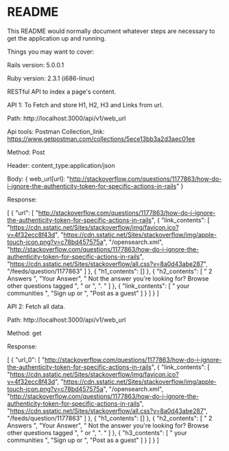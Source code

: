 # README

This README would normally document whatever steps are necessary to get the
application up and running.

Things you may want to cover:

Rails version: 5.0.0.1

Ruby version: 2.3.1 (i686-linux)

RESTful API to index a page's content.


API 1: To Fetch and store H1, H2, H3 and Links from url.

Path: http://localhost:3000/api/v1/web_url

Api tools: Postman 
Collection_link: https://www.getpostman.com/collections/5ece13bb3a2d3aec01ee

Method: Post  

Header: content_type:application/json

Body:
{
	web_url[url]: "http://stackoverflow.com/questions/1177863/how-do-i-ignore-the-authenticity-token-for-specific-actions-in-rails"
}

Response:

[
  {
    "url": [
      "http://stackoverflow.com/questions/1177863/how-do-i-ignore-the-authenticity-token-for-specific-actions-in-rails",
      {
        "link_contents": [
          "https://cdn.sstatic.net/Sites/stackoverflow/img/favicon.ico?v=4f32ecc8f43d",
          "https://cdn.sstatic.net/Sites/stackoverflow/img/apple-touch-icon.png?v=c78bd457575a",
          "/opensearch.xml",
          "http://stackoverflow.com/questions/1177863/how-do-i-ignore-the-authenticity-token-for-specific-actions-in-rails",
          "https://cdn.sstatic.net/Sites/stackoverflow/all.css?v=8a0d43abe287",
          "/feeds/question/1177863"
        ]
      },
      {
        "h1_contents": []
      },
      {
        "h2_contents": [
          " 2 Answers ",
          "Your Answer",
          " Not the answer you're looking for? Browse other questions tagged ",
          " or ",
          ". "
        ]
      },
      {
        "link_contents": [
          " your communities ",
          "Sign up or ",
          "Post as a guest"
        ]
      }
    ]
  }
]

API 2: Fetch all data.

Path: http://localhost:3000/api/v1/web_url

Method: get

Response:

[
  {
    "url_0": [
      "http://stackoverflow.com/questions/1177863/how-do-i-ignore-the-authenticity-token-for-specific-actions-in-rails",
      {
        "link_contents": [
          "https://cdn.sstatic.net/Sites/stackoverflow/img/favicon.ico?v=4f32ecc8f43d",
          "https://cdn.sstatic.net/Sites/stackoverflow/img/apple-touch-icon.png?v=c78bd457575a",
          "/opensearch.xml",
          "http://stackoverflow.com/questions/1177863/how-do-i-ignore-the-authenticity-token-for-specific-actions-in-rails",
          "https://cdn.sstatic.net/Sites/stackoverflow/all.css?v=8a0d43abe287",
          "/feeds/question/1177863"
        ]
      },
      {
        "h1_contents": []
      },
      {
        "h2_contents": [
          " 2 Answers ",
          "Your Answer",
          " Not the answer you're looking for? Browse other questions tagged ",
          " or ",
          ". "
        ]
      },
      {
        "h3_contents": [
          " your communities ",
          "Sign up or ",
          "Post as a guest"
        ]
      }
    ]
  }
]